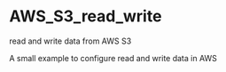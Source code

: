 # AWS_S3_read_write
read and write data from AWS S3

A small example to configure read and write data in AWS
